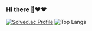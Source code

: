 ### Hi there 👋❤❤️
[![Solved.ac Profile](http://mazassumnida.wtf/api/v2/generate_badge?boj=rlatmdcjf9)](https://solved.ac/rlatmdcjf9/)  ![Top Langs](https://github-readme-stats.vercel.app/api/top-langs/?username=97Fekim&layout=compact&theme=gotham)
